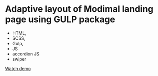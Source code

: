 # Adaptive layout of Modimal landing page using GULP package

- HTML,
- SCSS,
- Gulp,
- JS
- accordion JS
- swiper

[Watch demo](https://muzykalniy.github.io/Modimal/)
